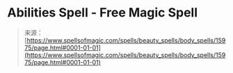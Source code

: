 <!--yml
category: 未分类
date: 2024-06-12 18:55:50
-->

# Abilities Spell - Free Magic Spell

> 来源：[https://www.spellsofmagic.com/spells/beauty_spells/body_spells/15975/page.html#0001-01-01](https://www.spellsofmagic.com/spells/beauty_spells/body_spells/15975/page.html#0001-01-01)
